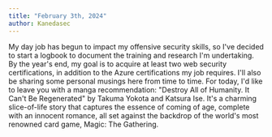 ```yaml
---
title: "February 3th, 2024"
author: Kanedasec
---
```

My day job has begun to impact my offensive security skills, so I've decided to start a logbook to document the training and research I'm undertaking. By the year's end, my goal is to acquire at least two web security certifications, in addition to the Azure certifications my job requires. I'll also be sharing some personal musings here from time to time. For today, I'd like to leave you with a manga recommendation: "Destroy All of Humanity. It Can't Be Regenerated" by Takuma Yokota and Katsura Ise. It's a charming slice-of-life story that captures the essence of coming of age, complete with an innocent romance, all set against the backdrop of the world's most renowned card game, Magic: The Gathering.


